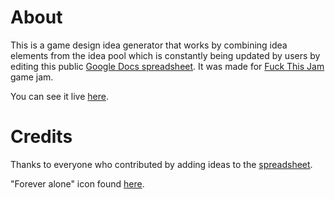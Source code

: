 About
=====

This is a game design idea generator that works by combining idea elements from the idea pool which is constantly being updated by users by editing this public [Google Docs spreadsheet][spreadsheet]. It was made for [Fuck This Jam][ftj] game jam.

You can see it live [here][demo].


Credits
=======

Thanks to everyone who contributed by adding ideas to the [spreadsheet][spreadsheet].

"Forever alone" icon found [here][fal_icon].


[demo]: http://bgr.github.com/brainstormer/
[ftj]: http://www.fuckthisjam.com/ 
[spreadsheet]: https://docs.google.com/spreadsheet/ccc?key=0AmfuCT5xFzgOdEw0OFJ5dS12Z2U5SUpRY3FEV1dRYXc 
[fal_icon]: http://www.rw-designer.com/icon-detail/7108
